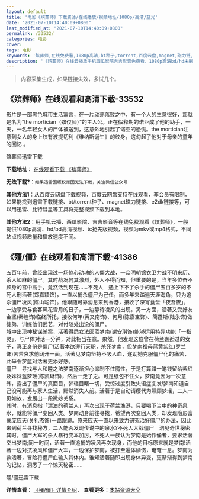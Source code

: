 ```yaml
---
layout: default
title: '电影《殡葬师》下载资源/在线播放/视频地址/1080p/高清/蓝光'
date: "2021-07-10T14:40:09+0800"
last_modified_at: "2021-07-10T14:40:09+0800"
permalink: /33532/
categories: 电影
cover:
tags: 电影
keywords: '殡葬师,在线免费看,1080p高清,bt种子,torrent,百度云盘,magnet,磁力链,迅雷下载资源'
description: '《殡葬师》在线云播放手机西瓜影院吉吉影音免费看，1080p高清bd/hd未删减完整版和tc抢先枪版，mkv/mp4格式，附带bt/torrent种子、magnet/磁力链、百度云盘、网盘资源迅雷下载链接'
---
```


>内容采集生成，如果链接失效，多试几个。


## 《殡葬师》在线观看和高清下载-33532

影片是一部黑色城市生活寓言，在一片动荡落败之中，有一个人的生意很好，那就是名为&ldquo;the mortician（殡仪师）&rdquo;的主人公。正在假释期的诺亚成了他的助手，一天，一名年轻女人的尸体被送到，这意外地引起了诺亚的恐慌。the mortician注意到女人的身上纹有波提切利《维纳斯诞生》的纹身，这勾起了他对于母亲的童年的回忆 。


殡葬师迅雷下载

**下载地址**： [在线观看下载 《殡葬师》](https://www.993dy.com//vod-detail-id-15280.html) 


**无法下载?**：`如果迅雷因版权原因无法下载，关注微信公众号 `

**其他方法1**：从百度云网盘下载视频，百度云网盘支持在线观看，非会员有限制，如果能找到迅雷下载链接、bt/torrent种子、magnet磁力链接、e2dk链接等，可以用迅雷、比特彗星等工具将完整视频下载到本地。

**其他方法2**：用手机云播、西瓜影院、吉吉影音等在线免费观看《殡葬师》，一般提供1080p高清、hd/bd高清视频、tc抢先版视频，视频为mkv或mp4格式，不同站点视频质量和播放速度不同。


## 《殭/僵》在线观看和高清下载-41386

五百年前，曾经出现过一场惊心动魂的人僵大战，一众明朝锦衣卫力战不明来历、杀人如麻的僵尸。其时战况何其激烈，外人不得而知，但重要的是，当年多位奋不顾身的宫中高手，竟然活到现在&hellip;…不死人　遇上下不了杀手的僵尸五百多岁的不死人刑活著(郑嘉颖饰)，一直以捕杀僵尸为己任，而多年来踏遍天涯海角，只为追杀僵尸凌风(陈山聪饰)。他跟随可靠消息来到香港，接收了深宵食堂「夜吾夜」，一边享受与食客风花雪月的日子，一边静待凌风的出现。另一方面，活著又受好友金坚(秦煌饰)临终所托，接收何年(黄又南饰)、何月(陈嘉宝饰)、简霆斯(陆永饰)做徒弟，训练他们武艺，对付随处出没的僵尸。<br />城中出现神秘谋杀案，活著得悉女法医蓝梦南(谢安琪饰)能够运用特异功能「一指灵」，与尸体对话一分钟，对此相当在意。果然，他发现这位曾在荷兰邂逅过的女子，真正身份是僵尸!活著本欲遵行天职，杀死梦南，但梦南祖母蓝黄紫红(罗兰饰)苦苦哀求他网开一面。活著见梦南坚持不吸人血，遂助她克服僵尸化的痛苦，此举令梦蓝对活著更添好感。<br />僵尸　寻找与人和睦之法梦南逐渐担心抑制不住魔性，于是打算赚一笔钱留给紫红及妹妹蓝梦瑶(陈凯琳饰)，然后一走了之。可是纸包不住火，梦南竟因为一次意外，露出了僵尸的真面目，梦瑶目睹一切，受惊过度引致失语症复发!梦南知道自己没可能再与家人生活，黯然消失人前。活著于是自动请缨代为照顾梦瑶，二人一见如故，发展出一段微妙关系。<br />其时，有消息指「漂泊的荷兰人」再次出现于荷兰渔港，只要喝下当中的神奇泉水，就能将僵尸变回人类。梦南动身前往寻找，希望再次变回人类，却发现隐形富豪庞应天(关礼杰饰)一路跟踪。原来应天一直以来致力研究治好僵尸的办法，因此来到荷兰寻找秘方，二人能否发现传说中的泉水?不死人大战僵尸　洞见奇世秘密其时，僵尸大军的杀人暴行变本加厉，不死人一族认为梦南是始作俑者，要求活著交出梦南;同一时间，活著一直追捕的凌风再次现身，而他的目标原来就是梦南!活著一边对抗凌风和僵尸大军，一边保护梦南，被打至遍体鳞伤，奄奄一息。梦南为救活著，冒险将僵尸血输入其体内。谁知活著随即出现身体异变，更渐渐得到梦南的记忆，洞悉了一个惊天秘密&hellip;…


殭/僵迅雷下载

**详情查看**： [《殭/僵》详情介绍](/movie/41386/)， **查看更多**：[本站资源大全](/movie/t/all/)

